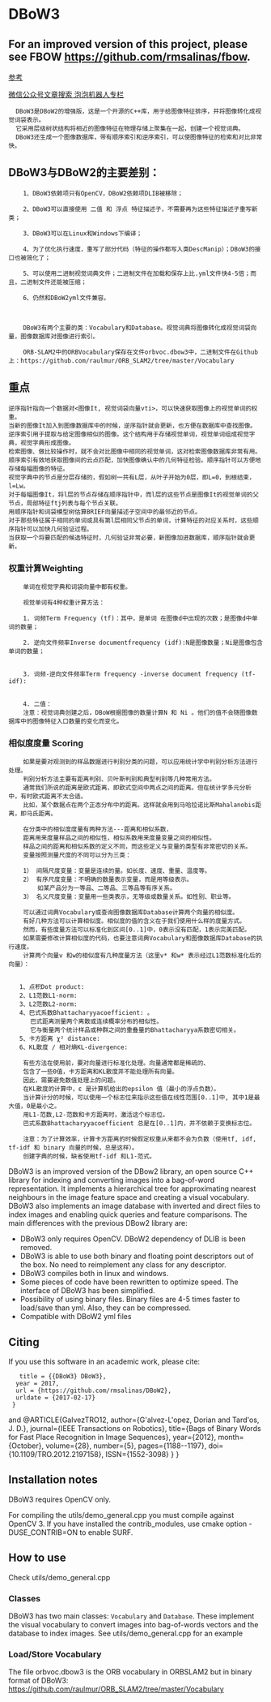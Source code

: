 

DBoW3
=====

## 
## For an improved version of this project, please see FBOW https://github.com/rmsalinas/fbow. 

[参考](https://mp.weixin.qq.com/s?src=3&timestamp=1545540125&ver=1&signature=USHtmG3pgxspV9d1ZmPFzppKBbY66pgxByyAmRMgOC9Gyn-tXeY2u6lHuK6NzDnnZnMoWkx-7PomYB8eK8*Z2RxZO1V0wIm7DO*X*K2s8WFG7OUoPFLQWLnErf0jByJABA9mKz43dvx2DwLxC50zA2SehnQHo9mRTOyfEOZIawg=)


[微信公众号文章搜索 泡泡机器人专栏](http://weixin.sogou.com/weixin?type=2&s_from=input&query=%E3%80%90%E6%B3%A1%E6%B3%A1%E6%9C%BA%E5%99%A8%E4%BA%BA%E5%8E%9F%E5%88%9B%E4%B8%93%E6%A0%8F%E3%80%91&ie=utf8&_sug_=y&_sug_type_=&w=01019900&sut=1539&sst0=1545540282097&lkt=1%2C1545540281993%2C1545540281993)

      DBoW3是DBoW2的增强版，这是一个开源的C++库，用于给图像特征排序，并将图像转化成视觉词袋表示。
      它采用层级树状结构将相近的图像特征在物理存储上聚集在一起，创建一个视觉词典。
      DBoW3还生成一个图像数据库，带有顺序索引和逆序索引，可以使图像特征的检索和对比非常快。

##  DBoW3与DBoW2的主要差别：

        1、DBoW3依赖项只有OpenCV，DBoW2依赖项DLIB被移除；

        2、DBoW3可以直接使用 二值 和 浮点 特征描述子，不需要再为这些特征描述子重写新类；

        3、DBoW3可以在Linux和Windows下编译；

        4、为了优化执行速度，重写了部分代码（特征的操作都写入类DescManip）；DBoW3的接口也被简化了；

        5、可以使用二进制视觉词典文件；二进制文件在加载和保存上比.yml文件快4-5倍；而且，二进制文件还能被压缩；

        6、仍然和DBoW2yml文件兼容。



        DBoW3有两个主要的类：Vocabulary和Database。视觉词典将图像转化成视觉词袋向量，图像数据库对图像进行索引。

        ORB-SLAM2中的ORBVocabulary保存在文件orbvoc.dbow3中，二进制文件在Github上：https://github.com/raulmur/ORB_SLAM2/tree/master/Vocabulary

## 重点
    逆序指针指向一个数据对<图像It, 视觉词袋向量vti>，可以快速获取图像上的视觉单词的权重。
    当新的图像It加入到图像数据库中的时候，逆序指针就会更新，也方便在数据库中查找图像。
    逆序索引用于提取与给定图像相似的图像。这个结构用于存储视觉单词，视觉单词组成视觉字典，视觉字典形成图像。
    检索图像、做比较操作时，就不会对比图像中相同的视觉单词，这对检索图像数据库非常有用。
    顺序索引有效地获取图像间的云点匹配，加快图像确认中的几何特征检验。顺序指针可以方便地存储每幅图像的特征。
    视觉字典中的节点是分层存储的，假如树一共有L层，从叶子开始为0层，即L=0，到根结束，l=Lw。
    对于每幅图像It，将l层的节点存储在顺序指针中，而l层的这些节点是图像It的视觉单词的父节点，局部特征ftj列表与每个节点关联。
    用顺序指针和词袋模型树估算BRIEF向量描述子空间中的最邻近的节点。
    对于那些特征属于相同的单词或具有第l层相同父节点的单词，计算特征的对应关系时，这些顺序指针可以加快几何验证过程。
    当获取一个将要匹配的候选特征时，几何验证非常必要，新图像加进数据库，顺序指针就会更新。
 
### 权重计算Weighting

        单词在视觉字典和词袋向量中都有权重。

        视觉单词有4种权重计算方法：

        1. 词频Term Frequency (tf)：其中，是单词 在图像d中出现的次数；是图像d中单词的数量；

        2. 逆向文件频率Inverse documentfrequency (idf):N是图像数量；Ni是图像包含单词的数量；


        3. 词频-逆向文件频率Term frequency -inverse document frequency (tf-idf):


        4. 二值：
        注意：视觉词典创建之后，DBoW根据图像的数量计算N 和 Ni 。他们的值不会随图像数据库中的图像特征入口数量的变化而变化。
        
        
### 相似度度量 Scoring

        如果是要对观测到的样品数据进行判别分类的问题，可以应用统计学中判别分析方法进行处理。
        判别分析方法主要有距离判别、贝叶斯判别和典型判别等几种常用方法。
        通常我们所说的距离是欧式距离，即欧式空间中两点之间的距离。但在统计学多元分析中，有时欧式距离不太合适。
        比如，某个数据点在两个正态分布中的距离。这样就会用到马哈拉诺比斯Mahalanobis距离，即马氏距离。

        在分类中的相似度度量有两种方法---距离和相似系数，
        距离用来度量样品之间的相似性，相似系数用来度量变量之间的相似性。
        样品之间的距离和相似系数的定义不同，而这些定义与变量的类型有非常密切的关系。
        变量按照测量尺度的不同可以分为三类：

        1） 间隔尺度变量：变量是连续的量。如长度、速度、重量、温度等。
        2） 有序尺度变量：不明确的数量表示变量，而是用等级表示。
            如某产品分为一等品、二等品、三等品等有序关系。
        3） 名义尺度变量：变量用一些类表示，无等级或数量关系。如性别、职业等。

        可以通过词典Vocabulary或查询图像数据库Database计算两个向量的相似度。
        有好几种方法可以计算相似度。相似度的值的含义在于我们使用什么样的度量方式。
        然而，有些度量方法可以标准化到区间[0..1]中，0表示没有匹配，1表示完美匹配。
        如果需要修改计算相似度的代码，也要注意词典Vocabulary和图像数据库Database的执行速度。
        计算两个向量v 和w的相似度有几种度量方法（这里v* 和w* 表示经过L1范数标准化后的向量）：


       1、点积Dot product:
       2、L1范数L1-norm:
       3、L2范数L2-norm:
       4、巴式系数Bhattacharyyacoefficient: 。
          巴式距离测量两个离散或连续概率分布的相似性。
          它与衡量两个统计样品或种群之间的重叠量的Bhattacharyya系数密切相关。
       5、卡方距离 χ² distance:
       6、KL散度 / 相对熵KL-divergence: 

        有些方法在使用前，要对向量进行标准化处理。向量通常都是稀疏的、
        包含了一些0值，卡方距离和KL散度并不能处理所有向量。
        因此，需要避免数值处理上的问题。
        在KL散度的计算中，ε 是计算机给出的epsilon 值（最小的浮点负数）。
        当计算计分的时候，可以使用一个标志位来指示这些值在线性范围[0..1]中, 其中1是最大值，0是最小之。
        用L1-范数,L2-范数和卡方距离时，激活这个标志位。
        巴式系数Bhattacharyyacoefficient 总是在[0..1]内，并不依赖于变换标志位。

        注意：为了计算效率，计算卡方距离的时候假定权重从来都不会为负数（使用tf, idf, tf-idf 和 binary 向量的时候，总是这样）。
        创建字典的时候，缺省使用tf-idf 和L1-范式。


DBoW3 is an improved version of the DBow2 library, an open source C++ library for indexing and converting images into a bag-of-word representation. It implements a hierarchical tree for approximating nearest neighbours in the image feature space and creating a visual vocabulary. DBoW3 also implements an image database with inverted and direct files to index images and enabling quick queries and feature comparisons. The main differences with the previous DBow2 library are:

  * DBoW3 only requires OpenCV.  DBoW2 dependency of DLIB is been removed.
  * DBoW3 is able to use both binary and floating point descriptors out of the box. No need to reimplement any class for any descriptor.
  * DBoW3 compiles both in linux and windows.  
  * Some pieces of code have been rewritten to optimize speed. The interface of DBoW3 has been simplified.
  * Possibility of using binary files. Binary files are 4-5 times faster to load/save than yml. Also, they can be compressed.
  * Compatible with DBoW2 yml files

## 
## Citing

If you use this software in an academic work, please cite:
```@online{DBoW3, author = {Rafael Muñoz-Salinas}, 
   title = {{DBoW3} DBoW3}, 
  year = 2017, 
  url = {https://github.com/rmsalinas/DBoW2}, 
  urldate = {2017-02-17} 
 } 
```
and
    @ARTICLE{GalvezTRO12,
      author={G\'alvez-L\'opez, Dorian and Tard\'os, J. D.},
      journal={IEEE Transactions on Robotics},
      title={Bags of Binary Words for Fast Place Recognition in Image Sequences},
      year={2012},
      month={October},
      volume={28},
      number={5},
      pages={1188--1197},
      doi={10.1109/TRO.2012.2197158},
      ISSN={1552-3098}
    }
}

## Installation notes
 
DBoW3 requires OpenCV only.

For compiling the utils/demo_general.cpp you must compile against OpenCV 3. If you have installed the contrib_modules, use cmake option -DUSE_CONTRIB=ON to enable SURF.

## How to use

Check utils/demo_general.cpp

### Classes 

DBoW3 has two main classes: `Vocabulary` and `Database`. These implement the visual vocabulary to convert images into bag-of-words vectors and the database to index images.
See utils/demo_general.cpp for an example

### Load/Store Vocabulary

The file orbvoc.dbow3 is the ORB vocabulary in ORBSLAM2 but in binary format of DBoW3:  https://github.com/raulmur/ORB_SLAM2/tree/master/Vocabulary
 


